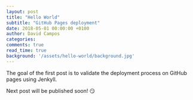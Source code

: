 ```yaml
---
layout: post
title: "Hello World"
subtitle: "GitHub Pages deployment"
date: 2018-05-01 00:00:00 +0100
author: David Campos
categories: 
comments: true
read_time: true
background: '/assets/hello-world/background.jpg'
---
```


The goal of the first post is to validate the deployment process on GitHub pages using Jenkyll.

Next post will be published soon! :smirk: